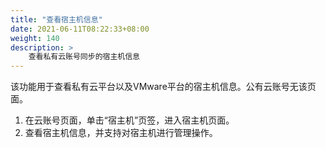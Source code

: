 ```yaml
---
title: "查看宿主机信息"
date: 2021-06-11T08:22:33+08:00
weight: 140
description: >
    查看私有云账号同步的宿主机信息
---
```


该功能用于查看私有云平台以及VMware平台的宿主机信息。公有云账号无该页面。

1. 在云账号页面，单击“宿主机”页签，进入宿主机页面。
2. 查看宿主机信息，并支持对宿主机进行管理操作。



